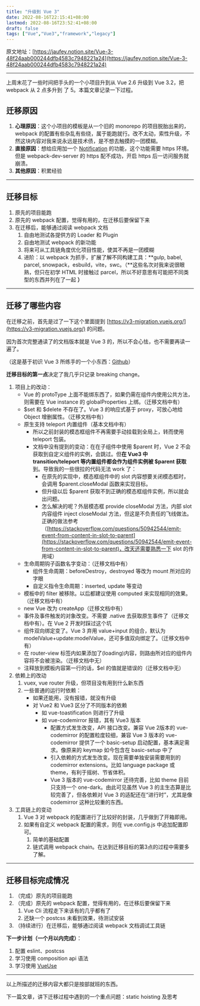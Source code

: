 ```yaml
---
title: "升级到 Vue 3"
date: 2022-08-16T22:15:41+08:00
lastmod: 2022-08-16T23:52:41+08:00
draft: false
tags: ["Vue","Vue3","framework","legacy"]
---
```



原文地址：[https://jaufey.notion.site/Vue-3-48f24aab000244dfb4583c7948221a24](https://jaufey.notion.site/Vue-3-48f24aab000244dfb4583c7948221a24)

---

上周末花了一些时间把手头的一个小项目升到从 Vue 2.6 升级到 Vue 3.2，把 webpack 从 2 点多升到 了 5。本篇文章记录一下过程。

## 迁移原因

1. **心理原因**：这个小项目的模板是从一个旧的 monorepo 的项目脱胎出来的，webpack 的配置有些杂乱有些绕，属于能跑就行。改不太动，索性升级，不然这块内容对我来说永远是技术债，是不想去触摸的一团模糊。
2. **直接原因**：想给应用加一个 [Notification](https://developer.mozilla.org/en-US/docs/Web/API/notification) 的功能，这个功能需要 https 环境。 但是 webpack-dev-server 的 https 配不成功，开启 https 后一访问服务就崩溃。
3. **其他原因**：积累经验

---

## 迁移目标

1. 原先的项目能跑
2. 原先的 webpack 配置，觉得有用的，在迁移后要保留下来
3. 在迁移后，能够通过阅读 webpack 文档
    1. 自由地测试各提供方的 Loader 和 Plugin
    2. 自由地测试 webpack 的新功能
    3. 将来可从工具链角度优化项目性能，使其不再是一团模糊
    4. 进阶：以 webpack 为抓手，扩展了解不同构建工具：**gulp, babel, parcel, snowpack，esbuild，vite，swc。（**这些名次对我来说很眼熟，但只在初学 HTML 时接触过 parcel，所以不好意思有可能把不同类型的东西并列在了一起 **）**

---

## 迁移了哪些内容

在迁移之前，首先是过了一下这个里面提到 [https://v3-migration.vuejs.org/](https://v3-migration.vuejs.org/) 的问题。

因为首次完整通读了的文档版本就是 Vue 3 的，所以不会心怯，也不需要再读一遍了。

（这是基于初识 Vue 3 所练手的一个小东西：[Github](https://github.com/N-index/games)）

**迁移目标的第一点**决定了我几乎只记录 breaking change。

1. 项目上的改动：
    - Vue 的 protoType 上面不能绑东西了，如果仍需在组件内使用公共方法，则需要在 Vue instance 的 globalProperties 上绑。（迁移文档中有）
    - $set 和 $delete 不存在了。Vue 3 的响应式基于 proxy，可放心地给 Object 增删属性。（迁移文档中有）
    - 原生支持 teleport 内置组件（基本文档中有）
        - 所以之前封装的模态框组件不再需要手动挂载到全局上，转而使用 teleport 包装。
        - 文档中没有提到的变动：在在子组件中使用 $parent 时，Vue 2 不会获取到自定义组件的实例，会跳过。但**在 Vue3 中 transition/teleport 等内置组件都会作为组件实例被 $parent 获取**到。导致我的一些很拉的代码无法 work 了：
            - 在原先的实现中，模态框组件中的  slot 内容想要关闭模态框时，会调用 $parent.closeModal 函数来实现目标。
            - 但升级以后 $parent 获取不到正确的模态框组件实例，所以就会出问题。
            - 怎么解决的呢？外层模态框 provide closeModal 方法，内部 slot 内容组件 inject closeModal 方法，但这是不负责任的飞线做法。正确的做法参考（[https://stackoverflow.com/questions/50942544/emit-event-from-content-in-slot-to-parent](https://stackoverflow.com/questions/50942544/emit-event-from-content-in-slot-to-parent)，改天还需要熟悉一下 slot 的作用域）
    - 生命周期钩子函数名字变动：（迁移文档中有）
        - 组件生命周期：beforeDestroy，destroyed 等改为 mount 所对应的字眼
        - 自定义指令生命周期：inserted, update 等变动
    - 模板中的 filter 被移除。以后都建议使用 computed 来实现相同的效果。（迁移文档中有）
    - new Vue 改为 createApp（迁移文档中有）
    - 事件及事件触发的对象改变。不需要 .native 去获取原生事件了（迁移文档中有）。在 Vue 2 开发时踩过这个坑
    - 组件双向绑定变了。Vue 3 弃用 value+input 的组合，默认为 modelValue+update:modelValue，还可多值双向绑定了。（迁移文档中有）
    - 在 router-view 标签内如果添加了(loading)内容，则路由所对应的组件内容将不会被渲染。（迁移文档中无）
    - 注释放到模板内容第一行的话，$el 的值就是错误的（迁移文档中无）
2. 依赖上的改动
    1. vuex, vue router 升级，但项目没有用到什么新东西
    2. 一些普通的运行时依赖：
        - 如果还能用，没有报错，就没有升级
        - 对 Vue2 和 Vue3 区分了不同版本的依赖
           - 如 vue-toastification 则进行了升级
           - 如 vue-codemirror 报错，其有 Vue3 版本
             - 配置方式发生改变，API 接口改变。兼容 Vue 2版本的 vue-codemirror 的配置粒度较细，兼容 Vue 3 版本的 vue-codemirror 提供了一个 basic-setup 启动配置，基本满足需求。像原来的 keymap 如今包含在 basic-setup 中了
             - 引入依赖的方式发生改变。现在需要单独安装需要用到的 codemirror extensions。比如 language package 或 theme，有利于摇树、节省体积。
             - Vue 3 版本的 vue-codemirror 还待完善，比如 theme 目前只支持一个 one-dark。由此可见虽然 Vue 3 的主生态算是比较完善了，但各依赖对 Vue 3 的适配还在“进行时”，尤其是像 codemirror 这种比较重的东西。
3. 工具链上的变动
    1. Vue 3 对 webpack 的配置进行了比较好的封装，几乎做到了开箱即用。
    2. 如果有自定义 webpack 配置的需求，则在 vue.config.js 中追加配置即可。
        1. 简单的基础配置
        2. 链式调用 webpack chain。在达到迁移目标的第3点的过程中需要多了解。

---

## 迁移目标完成情况

1. （完成）原先的项目能跑
2. （完成）原先的 webpack 配置，觉得有用的，在迁移后要保留下来
    1. Vue Cli 流程走下来该有的几乎都有了
    2. 还缺一个 postcss 未看到效果，待测试安装
3. （持续进行）在迁移后，能够通过阅读 webpack 文档调试工具链

**下一步计划（一个月以内完成）**：

1. 配置 eslint、postcss 
2. 学习使用 composition api 语法
3. 学习使用 [VueUse](https://vueuse.org/)

---

以上所描述的迁移内容大都只是按部就班的东西。

下一篇文章，讲下迁移过程中遇到的一个重点问题：static hoisting 及思考
